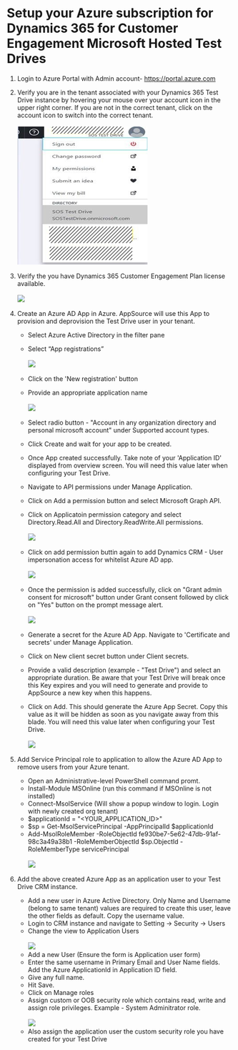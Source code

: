 # Setup your Azure subscription for Dynamics 365 for Customer Engagement Microsoft Hosted Test Drives

1.	Login to Azure Portal with Admin account- https://portal.azure.com
2. Verify you are in the tenant associated with your Dynamics 365 Test Drive instance by hovering your mouse over your account icon in the upper right corner. If you are not in the correct tenant, click on the account icon to switch into the correct tenant.<br /><br />![](https://github.com/Azure/AzureTestDrive/blob/master/AzureTestDriveImages/SetupSub4.jpg)

3.  Verify the you have Dynamics 365 Customer Engagement Plan license available. <br /><br /> ![](https://github.com/microsoft/AppSource/blob/master/Images/D365_CE_LicenseScreen.JPG) 

3. 	Create an Azure AD App in Azure. AppSource will use this App to provision and deprovision the Test Drive user in your tenant.
      *    Select Azure Active Directory in the filter pane
      *    Select “App registrations” <br /><br /> ![](https://github.com/Microsoft/AppSource/blob/master/Images/App%20Registration%20home.JPG)
      *    Click on the 'New registration' button
      *    Provide an appropriate application name <br /><br /> ![](https://github.com/Microsoft/AppSource/blob/master/Images/Register%20App.png)
      *    Select radio button - "Account in any organization directory and personal microsoft account" under Supported account types.
      *    Click Create and wait for your app to be created.
      *    Once App created successfully. Take note of your 'Application ID' displayed from overview screen. You will need this value later when configuring your Test Drive. 
      *    Navigate to API permissions under Manage Application.
      *    Click on Add a permission button and select Microsoft Graph API. 
      *    Click on Applicatoin permission category and select Directory.Read.All and Directory.ReadWrite.All permissions. <br /><br /> ![](https://github.com/Microsoft/AppSource/blob/master/Images/Add%20Permission.png)
      
      *    Click on add permission buttin again to add Dynamics CRM - User impersonation access for whitelist Azure AD app. <br /><br /> ![](https://github.com/microsoft/AppSource/blob/master/Images/DynamicsCRM_UserImpersonation.JPG)
      
      *    Once the permission is added successfully, click on "Grant admin consent for microsoft" button under Grant consent followed by click on "Yes" button on the prompt message alert. <br /><br /> ![](https://github.com/microsoft/AppSource/blob/master/Images/AzureADApp_GrantedPermissions.JPG)
      *    Generate a secret for the Azure AD App. Navigate to 'Certificate and secrets' under Manage Application. 
      *    Click on New client secret button under Client secrets.
      *    Provide a valid description (example - "Test Drive") and select an appropriate duration. Be aware that your Test Drive will break once this Key expires and you will need to generate and provide to AppSource a new key when this happens. 
      *    Click on Add. This should generate the Azure App Secret. Copy this value as it will be hidden as soon as you navigate away from this blade. You will need this value later when configuring your Test Drive. <br /><br /> ![](https://github.com/Microsoft/AppSource/blob/master/Images/Add%20Secret%20Key.png)

4. Add Service Principal role to application to allow the Azure AD App to remove users from your Azure tenant. 
    * Open an Administrative-level PowerShell command promt.
    * Install-Module MSOnline  (run this command if MSOnline is not installed)
    * Connect-MsolService (Will show a popup window to login. Login with newly created org tenant)
    * $applicationId = "<YOUR_APPLICATION_ID>"
    * $sp = Get-MsolServicePrincipal -AppPrincipalId $applicationId
    * Add-MsolRoleMember -RoleObjectId fe930be7-5e62-47db-91af-98c3a49a38b1 -RoleMemberObjectId $sp.ObjectId -RoleMemberType servicePrincipal <br /><br /> ![](https://github.com/Microsoft/AppSource/blob/patch-1/Images/Connect_MsolService.PNG)

5. Add the above created Azure App as an application user to your Test Drive CRM instance. 
     * Add a new user in Azure Active Directory. Only Name and Username (belong to same tenant) values are required to create this user, leave the other fields as default. Copy the username value.
     * Login to CRM instance and navigate to Setting -> Security -> Users
     * Change the view to Application Users <br /><br /> ![](https://github.com/Microsoft/AppSource/blob/patch-1/Images/ApplicationUser_form_CRM.PNG)
     * Add a new User (Ensure the form is Application user form)
     * Enter the same username in Primary Email and User Name fields. Add the Azure ApplicationId in Application ID field. 
     * Give any full name.
     * Hit Save. 
     * Click on Manage roles
     * Assign custom or OOB security role which contains read, write and assign role privileges. Example - System Adminitrator role. <br /><br /> ![](https://github.com/Microsoft/AppSource/blob/master/Images/SecurityRole.png)
     * Also assign the application user the custom security role you have created for your Test Drive 

